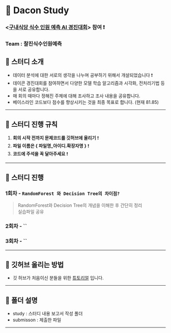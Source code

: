 # :palm_tree: Dacon Study 
### <[구내식당 식수 인원 예측 AI 경진대회](https://dacon.io/competitions/official/235743/overview/description)> 참여 ❗️ 
 ### Team : 찰진식수인원예측 


## 🎯 스터디 소개
- 데이터 분석에 대한 서로의 생각을 나누며 공부하기 위해서 개설되었습니다 ❗️ <br>
- 데이콘 경진대회를 참여하면서 다양한 모델 학습 알고리즘과 시각화, 전처리기법 등을 서로 공유합니다. <br>
- 매 회의 때마다 정해진 주제에 대해 조사하고 조사 내용을 공유합니다.<br>
- 베이스라인 코드보다 점수를 향상시키는 것을 최종 목표로 합니다. (현재 81.85) <br>
---
## :flower_playing_cards: 스터디 진행 규칙
1. **회의 시작 전까지 문제코드를 깃허브에 올리기** ❗️
2. **파일 이름은 { 파일명_아이디.확장자명 }** ❗️
3. **코드에 주석을 꼭 달아주세요** ❗️
---
## 📅 스터디 진행

### 1회차 - **`RandomForest 와 Decision Tree의 차이점?`** 
> RandomForest와 Decision Tree의 개념을 이해한 후 간단히 정리 <br>
> 실습파일 공유

### 2회차 - **``**
>

### 3회차 - **``**
>

---
## 🙋 깃허브 올리는 방법

- 깃 허브가 처음이신 분들을 위한 [튜토리얼](https://pobsiz.github.io/Project_BackEndStudy/how_to/github/index.html) 입니다. 
---
## :file_folder: 폴더 설명
- study : 스터디 내용 보고서 작성 폴더 
- submisson : 제출한 파일 
- ---
